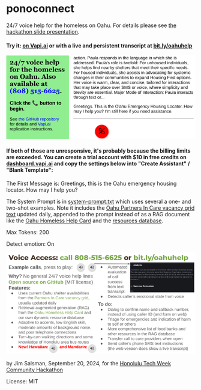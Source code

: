 # ponoconnect
24/7 voice help for the homeless on Oahu. For details please see [the hackathon slide presentation](https://bit.ly/ponoconnect).

#### Try it: [on Vapi.ai](https://vapi.ai?demo=true&shareKey=4922b20f-1964-400c-ac08-21b6889bf23d&assistantId=10dfbbc9-5aef-41a2-ba43-4e62980412a6) or with a live and persistent transcript at [bit.ly/oahuhelp](https://bit.ly/oahuhelp)

![screenshot](screenshot.png)

#### If both of those are unresponsive, it's probably because the billing limits are exceeded. You can create a trial account with $10 in free credits on [dashboard.vapi.ai](https://dashboard.vapi.ai/) and copy the settings below into "Create Assistant" / "Blank Template":

The First Message is: Greetings, this is the Oahu emergency housing locator. How may I help you?

The System Prompt is in [system-prompt.txt](system-prompt.txt) which uses several a one- and two-shot examples. Note it includes the [Oahu Partners In Care vacancy grid text](https://www.partnersincareoahu.org/vacancy-grid-2024) updated daily, appended to the prompt instead of as a RAG document like the [Oahu Homeless Help Card](https://drive.google.com/file/d/1ThtgjkUWro2yLxYI_fguvgwv72V9WAwq) and the [resources database](https://docs.google.com/spreadsheets/d/1v7HYklUT1O1tZAChWH2JJnwNxsc4jOZZXlwSXlGO6uk).

Max Tokens: 200

Detect emotion: On

![slide](slide.png)

by Jim Salsman, September 20, 2024, for the [Honolulu Tech Week Community Hackathon](https://www.honolulutechweek.com/hackathon)

License: MIT
